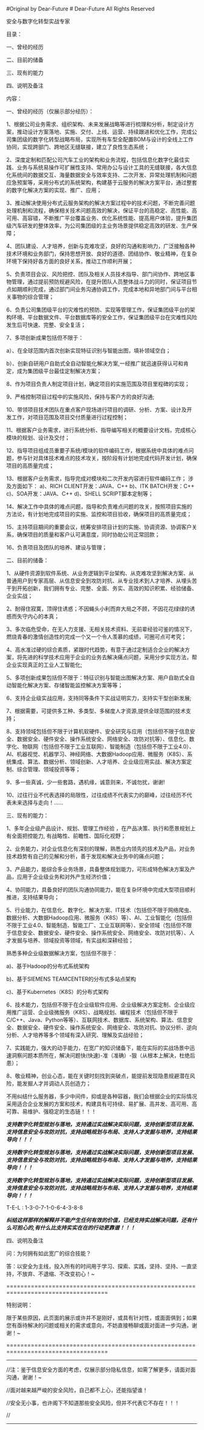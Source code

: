 #Original by Dear-Future # Dear-Future All Rights Reserved


安全与数字化转型实战专家

目录：

一、曾经的经历

二、目前的储备

三、现有的能力

四、说明及备注


内容：

一、曾经的经历（仅展示部分经历）：

1、根据公司业务需求、组织架构、未来发展战略等进行梳理和分析，制定设计方案，推动设计方案落地、实施、交付、上线、运营、持续跟进和优化工作，完成公司集团级的数字化转型战略布局，实现所有车型全配置BOM与设计的全线上工作协同，实现跨部门、跨地区无缝联接，建立了良性生态系统；

2、深度定制和匹配公司汽车工业的架构和业务流程，包括信息化数字化最佳实践、业务与系统易操作可扩展性支持、常用办公与设计工具的无缝联接，各大信息化系统间的数据交互、海量数据安全与效率支持、二次开发、异常处理机制和问题应急预案等，采用分布式的系统架构，构建基于云服务的解决方案平台，通过整套的数字化解决方案的实现、推广、应用；

3、推动解决使用分布式云服务架构的解决方案过程中的技术问题，不断完善问题处理机制和流程，确保相关技术问题高效的解决，保证平台的高稳定、高性能、高可用、高容错，不断推广平台覆盖业务、优化系统性能、提高用户体验，提升集团级汽车研发的整体效率，为公司集团级的主业务场景提供稳定高效的研发、生产保障；

4、团队建设、人才培养，创新与克难攻坚，良好的沟通和影响力，广泛接触各种技术环境和业务部门，保持思想开放、良好的道德、团结协作、敬业精神，在复杂环境下保持好各方面的良好关系，推动工作顺利开展；

5、负责项目会议、风险把控、团队及相关人员技术指导、部门间协作、跨地区事物管理，通过提前预防规避风险，在提升团队人员整体战斗力的同时，保证项目节点如期顺利完成，通过部门间业务沟通协调工作，完成本地和异地部门间与平台相关事物的综合管理；

6、负责公司集团级平台的灾难性的预防、实现等管理工作，保证集团级平台的架构环境、平台数据文件、平台数据库等的安全工作，保证集团级平台在灾难性风险发生后可快速、完整、安全复活；

7、多项创新成果包括但不限于：

a）、在全球范围内首次创新实现特征识别与智能出图，填补领域空白；

b）、创新自研用户自助式全自动智能化解决方案,一经推广就迅速获得认可和肯定，成为集团级平台最佳定制解决方案；


8、作为项目负责人制定项目计划，确定项目的实施范围及项目里程碑的实现；

9、严格控制项目过程中的实施风险，保持与客户方的良好沟通;

10、带领项目技术团队在重点客户现场进行项目的调研、分析、方案、设计及开发工作，对项目范围及项目交付质量进行过程控制；

11、根据客户业务需求，进行系统分析、指导编写相关的概要设计文档，完成核心模块的规划、设计及交付；

12、指导项目组成员重要子系统/模块的软件编码工作，根据系统中具体的难点问题，参与针对具体技术难点的技术攻关，按阶段有计划地完成代码开发计划，确保项目的高质量完成；

13、根据客户业务需求，指导完成对模块和二次开发内容进行软件编码工作；
涉及方面如下：
a)、RICH CLIENT开发：JAVA、C++
b)、ITK BATCH开发：C++
c)、SOA开发：JAVA、C++
d)、SHELL SCRIPT脚本定制等；

14、解决工作中具体的难点问题，指导和负责难点问题的攻关，按照项目实施的方法论，有计划地完成项目的实施、监控和项目验收，确保项目的高质量完成；

15、主持项目期间的重要会议，统筹安排项目计划的实施、协调资源、协调客户关系，确保项目的质量和客户认可满意度，同时协助公司正常回款；

16、负责项目及团队的培养、建设与管理；



二、目前的储备：

1、从硬件资源到软件系统、从业务逻辑到平台架构、从克难攻坚到解决方案、从普通用户到专家高层、从信息安全到攻防对抗、从专业技术到人才培养、从埋头苦干到开拓创新，我们拥有专业、完整、全面、务实、高效的知识积累、经验储备、企业实战；

2、耐得住寂寞，顶得住诱惑；不因蝇头小利而弃大局之不顾，不因花花绿绿的诱惑而失守内心的本真；

3、多次临危受命，在无人力支援、无相关技术资料、无前辈经验可鉴的情况下，燃烧青春的激情创造性的完成一个又一个令人羡慕的成绩，可圈可点可考究；

4、高水准过硬的综合素质，紧跟时代趋势，有意于通过定制适合企业的解决方案，将先进的科学技术应用于企业的业务去解决痛点问题，采用分步实现方法，帮企业实现真正的工业人工智能化;

5、多项创新成果包括但不限于：特征识别与智能出图解决方案、用户自助式全自动智能化解决方案、存储智能监控解决方案等等；

6、支持企业级实战应用，支持同等条件下实战证明实力，支持实干型创新发展;

7、根据需要，可提供多工种、多类型、多梯度人才资源,提供全球范围的技术支持；

8、支持领域包括但不限于计算机软硬件、安全研究与应用（包括但不限于信息安全、数据安全、硬件安全、操作系统安全、网络安全、攻防对抗等）、信息化、数字化、物联网（包括但不限于工业互联网）、智能制造（包括但不限于工业4.0）、AI、机器视觉、机器学习、神经网络、大数据Hadoop应用、微服务（K8S）、系统集成、算法、数据分析、领域创新、人才培养、企业级应用实战、解决方案定制、综合管理、领域投资等等；

9、多一些真诚，少一些套路，遇机缘，诚意则来，不诚勿扰，谢谢!

10、过往行业不代表选择的局限性，过往成绩不代表实力的巅峰，过往经历不代表未来选择与走向！......




三、现有的能力：

1、多年企业级产品设计、规划、管理工作经验 ，在产品决策、执行和愿景规划上有全面把控能力, 有战略性、前瞻性、国际化视野；

2、业务能力，对企业信息化有深刻的理解，熟悉业内领先的技术及产品，对业务技术趋势有自己的见解和分析，善于发现和解决业务中的痛点问题；

3、产品能力，能综合多业务场景，具备整体规划能力，可形成特色解决方案及产品，应用于企业级业务和对外产生经济价值；

4、协同能力，具备良好的团队沟通协同能力，能在复杂环境中完成大型项目顺利推进，支持结果导向；

5、行业能力，在信息化、数字化、解决方案、IT技术（包括但不限于网络爬虫、数据分析、大数据Hadoop应用、微服务（K8S）等）、AI、工业智能化（包括但不限于工业4.0、智能制造、智能工厂、工业互联网等）、安全领域（包括但不限于信息安全、数据安全、硬件安全、操作系统安全、网络安全、攻防对抗等）、人才发掘与培养、领域投资等领域，有实战和深耕经验；

熟悉多种企业级数据解决方案，包括但不限于：

a)、基于Hadoop的分布式系统架构

b)、基于SIEMENS TEAMCENTER的分布式多站点架构

c)、基于Kubernetes（K8S）的分布式架构


6、技术能力，包括但不限于在企业级软件应用、企业级解决方案定制、企业级应用推广运营、企业级微服务（K8S）、战略规划、编程技术（包括但不限于C/C++、Java、Python等等）、互联网技术、数据库、系统架构、算法、信息安全、数据安全、硬件安全、操作系统安全、网络安全、攻防对抗、协议分析、逆向分析、人才培养等多个领域有深入研究、理解及实战经验；

7、实践能力，强大的动手能力，在宽广的知识储备下，能在实际的实战场景中迅速洞察问题本质所在，解决问题快(快速)-准（准确）-狠（从根本上解决，杜绝后患）；

8、敬业精神，创业心态，能在关键时刻找到突破点，能提前发现隐患规避潜在风险，能发掘人才并调动人员创造力；


不用纠结什么服务器，多少中间件，抑或是各种容器，我们会根据企业的实际情况采用适合企业发展的方案和技术，构建具有可持续、易扩展、高并发、高可用、高可靠、易维护、强稳定的生态链！！！



  ***支持数字化转型规划与落地，支持通过实战解决实际问题，支持创新型项目发展、支持信息安全与攻防对抗，支持战略规划与布局、支持人才发掘与培养，支持结果导向！！！***
  
  ***支持数字化转型规划与落地，支持通过实战解决实际问题，支持创新型项目发展、支持信息安全与攻防对抗，支持战略规划与布局、支持人才发掘与培养，支持结果导向！！！***
  
  ***支持数字化转型规划与落地，支持通过实战解决实际问题，支持创新型项目发展、支持信息安全与攻防对抗，支持战略规划与布局、支持人才发掘与培养，支持结果导向！！！***

  T-E-L : 1-3-0-7-1-0-6-4-3-8-8
  

    
  ***纠结这样那样的解释并不能产生任何有效的价值，已经支持实战解决问题，还有什么可担心的,有什么比支持实实在在的行动更靠谱！！！***


四、说明及备注


问：为何拥有如此宽广的综合技能？

答：以安全为主线，投入所有的时间用于学习、探索、实践，坚持、坚持、一直坚持，不放弃、不退缩、不改变初心！~

===================================================================================

特别说明：

限于某些原因，此页面的展示或许并不是刚好，或具有针对性，或面面俱到；如果您有亟待解决的问题或相关的需求或意向，不妨直接畅聊或面对面进一步沟通，谢谢！~


===================================================================================



--------------------------------------------------------------------------------------------------------

//注：鉴于信息安全方面的考虑，仅展示部分隐私信息，如需了解更多，请面对面沟通，谢谢！~

//面对越来越严峻的安全风险，自己都不上心，还能指望谁！

//安全无小事，也许阁下不知道那些安全风险，但并不代表它不存在！！！

//

--------------------------------------------------------------------------------------------------------

